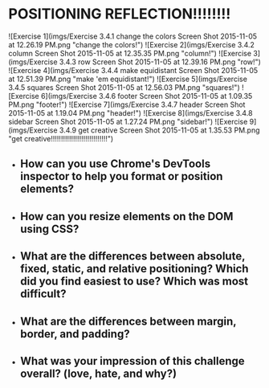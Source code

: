 # POSITIONING REFLECTION!!!!!!!!

![Exercise 1](imgs/Exercise 3.4.1 change the colors Screen Shot 2015-11-05 at 12.26.19 PM.png "change the colors!")
![Exercise 2](imgs/Exercise 3.4.2 column Screen Shot 2015-11-05 at 12.35.35 PM.png "column!")
![Exercise 3](imgs/Exercise 3.4.3 row Screen Shot 2015-11-05 at 12.39.16 PM.png "row!")
![Exercise 4](imgs/Exercise 3.4.4 make equidistant Screen Shot 2015-11-05 at 12.51.39 PM.png "make 'em equidistant!")
![Exercise 5](imgs/Exercise 3.4.5 squares Screen Shot 2015-11-05 at 12.56.03 PM.png "squares!")
![Exercise 6](imgs/Exercise 3.4.6 footer Screen Shot 2015-11-05 at 1.09.35 PM.png "footer!")
![Exercise 7](imgs/Exercise 3.4.7 header Screen Shot 2015-11-05 at 1.19.04 PM.png "header!")
![Exercise 8](imgs/Exercise 3.4.8 sidebar Screen Shot 2015-11-05 at 1.27.24 PM.png "sidebar!")
![Exercise 9](imgs/Exercise 3.4.9 get creative Screen Shot 2015-11-05 at 1.35.53 PM.png "get creative!!!!!!!!!!!!!!!!!!!!!!!!!!!!")


- How can you use Chrome's DevTools inspector to help you format or position elements?
  -
- How can you resize elements on the DOM using CSS?
  -
- What are the differences between absolute, fixed, static, and relative positioning? Which did you find easiest to use? Which was most difficult?
  -
- What are the differences between margin, border, and padding?
  -
- What was your impression of this challenge overall? (love, hate, and why?)
  -
